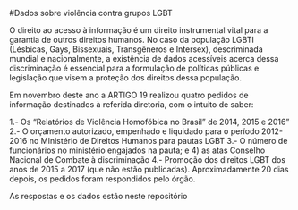 #Dados sobre violência contra grupos LGBT

O direito ao acesso à informação é um direito instrumental vital para a garantia de outros direitos humanos. No caso da população LGBTI (Lésbicas, Gays, Bissexuais, Transgêneros e Intersex), descriminada mundial e nacionalmente, a existência de dados acessíveis acerca dessa discriminação é essencial para a formulação de políticas públicas e legislação que visem a proteção dos direitos dessa população.

Em novembro deste ano a ARTIGO 19 realizou quatro pedidos de informação destinados à referida diretoria, com o intuito de saber:

1.- Os “Relatórios de Violência Homofóbica no Brasil” de 2014, 2015 e 2016” 2.- O orçamento autorizado, empenhado e liquidado para o período 2012-2016 no MInistério de Direitos Humanos para pautas LGBT 3.- O número de funcionários no ministério engajados na pauta; e 4) as atas Conselho Nacional de Combate à discriminação 4.- Promoção dos direitos LGBT dos anos de 2015 a 2017 (que não estão publicadas). Aproximadamente 20 dias depois, os pedidos foram respondidos pelo órgão.

As respostas e os dados estão neste repositório
